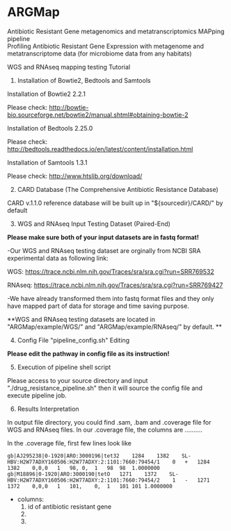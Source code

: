 # ARGMap
Antibiotic Resistant Gene metagenomics and metatranscriptomics MAPping pipeline  
Profiling Antibiotic Resistant Gene Expression with metagenome and metatranscriptome data (for microbiome data from any habitats)

WGS and RNAseq mapping testing Tutorial

1. Installation of Bowtie2, Bedtools and Samtools 

  Installation of Bowtie2 2.2.1
  
  Please check: http://bowtie-bio.sourceforge.net/bowtie2/manual.shtml#obtaining-bowtie-2
  
  Installation of Bedtools 2.25.0

  Please check: http://bedtools.readthedocs.io/en/latest/content/installation.html

  Installation of Samtools 1.3.1

  Please check: http://www.htslib.org/download/
  

2. CARD Database (The Comprehensive Antibiotic Resistance Database)
  
  CARD v.1.1.0 reference database will be built up in "${sourcedir}/CARD/" by default


3.  WGS and RNAseq Input Testing Dataset (Paired-End)

  **Please make sure both of your input datasets are in fastq format!**
  
  -Our WGS and RNAseq testing dataset are orginally from NCBI SRA experimental data as following link: 
  
  WGS: https://trace.ncbi.nlm.nih.gov/Traces/sra/sra.cgi?run=SRR769532
  
  RNAseq: https://trace.ncbi.nlm.nih.gov/Traces/sra/sra.cgi?run=SRR769427
  
  -We have already transformed them into fastq format files and they only have mapped part of data for storage and time saving purpose.
  
  **WGS and RNAseq testing datasets are located in  "ARGMap/example/WGS/" and "ARGMap/example/RNAseq/" by default. **
  


4. Config File "pipeline_config.sh" Editing

  **Please edit the pathway in config file as its instruction!**
  
5. Execution of pipeline shell script

  Please access to your source directory and input "./drug_resistance_pipeline.sh" then it will source the config file and execute pipeline job. 

6. Results Interpretation
  
  In output file directory, you could find .sam, .bam and .coverage file for WGS and RNAseq files. In our .coverage file, the columns are .......... 

  In the .coverage file, first few lines look like 
```
gb|AJ295238|0-1920|ARO:3000196|tet32	1284	1382	SL-HBV:H2W77ADXY160506:H2W77ADXY:2:1101:7660:79454/1	0	+	1284	1382	0,0,0	1	98,	0,	1	98	98	1.0000000
gb|M18896|0-1920|ARO:3000190|tetO	1271	1372	SL-HBV:H2W77ADXY160506:H2W77ADXY:2:1101:7660:79454/2	1	-	1271	1372	0,0,0	1	101,	0,	1	101	101	1.0000000
```

  * columns:
    1. id of antibiotic resistant gene
    2. 
    3. 

